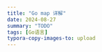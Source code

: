 ```yaml
---
title: "Go map 详解"
date: 2024-08-27
summary: "TODO"
tags: [Go语言]
typora-copy-images-to: upload
---
```


##  